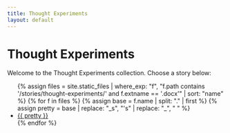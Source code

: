 ```yaml
---
title: Thought Experiments
layout: default
---
```


# Thought Experiments

Welcome to the Thought Experiments collection. Choose a story below:

<ul class="story-list">
{% assign files = site.static_files 
   | where_exp: "f", "f.path contains '/stories/thought-experiments/' and f.extname == '.docx'" 
   | sort: "name" %}
{% for f in files %}
  {% assign base  = f.name | split: "." | first %}
  {% assign pretty = base 
     | replace: "_s", "'s" 
     | replace: "_", " " %}
  <li><a href="{{ f.path | relative_url }}">{{ pretty }}</a></li>
{% endfor %}
</ul>
